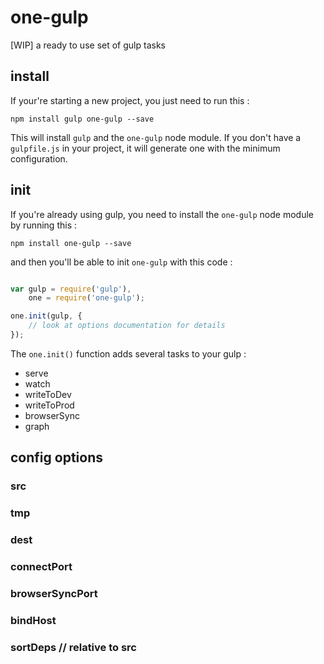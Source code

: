 # one-gulp


[WIP] a ready to use set of gulp tasks


## install

If your're starting a new project, you just need to run this :

`npm install gulp one-gulp --save`

This will install `gulp` and the `one-gulp` node module. If you don't have a `gulpfile.js` in your project, it will generate one with the minimum configuration.

## init

If you're already using gulp, you need to install the `one-gulp` node module by running this :

`npm install one-gulp --save`

and then you'll be able to init `one-gulp` with this code :

```javascript

var gulp = require('gulp'),
    one = require('one-gulp');

one.init(gulp, {
    // look at options documentation for details
});
```

The `one.init()` function adds several tasks to your gulp :

* serve
* watch
* writeToDev
* writeToProd
* browserSync
* graph

## config options

### src
### tmp
### dest
### connectPort
### browserSyncPort
### bindHost
### sortDeps // relative to src
